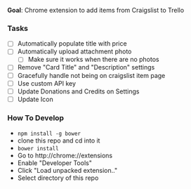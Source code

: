 **Goal**: Chrome extension to add items from Craigslist to Trello

### Tasks
- [ ] Automatically populate title with price
- [ ] Automatically upload attachment photo
  - [ ] Make sure it works when there are no photos
- [ ] Remove "Card Title" and "Description" settings
- [ ] Gracefully handle not being on craigslist item page
- [ ] Use custom API key
- [ ] Update Donations and Credits on Settings
- [ ] Update Icon

### How To Develop
- `npm install -g bower`
- clone this repo and cd into it
- `bower install`
- Go to http://chrome://extensions
- Enable "Developer Tools"
- Click "Load unpacked extension.."
- Select directory of this repo

